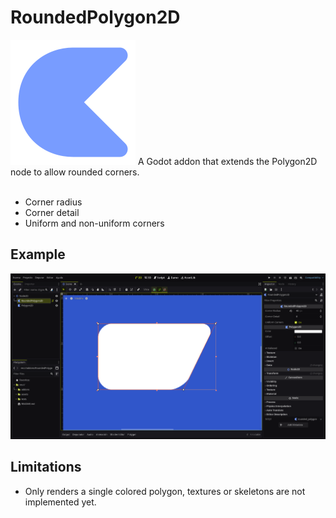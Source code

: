 # RoundedPolygon2D

<img src="assets/icon.png" height=200 width=200>
A Godot addon that extends the Polygon2D node to allow rounded corners. <br> <br>

+ Corner radius
+ Corner detail
+ Uniform and non-uniform corners

## Example
<img src="assets/Example.png">

## Limitations
+ Only renders a single colored polygon, textures or skeletons are not implemented yet.
